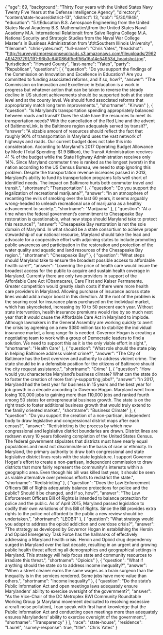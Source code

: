 {
  "age": 69,
  "background": "Thirty Four years with the United States Navy  Twenty Five Years at the Defense Intelligence Agency",
  "directory": "content/state-house/district-13",
  "district": 13,
  "dob": "5/30/1948",
  "education": "5.\tEducation B.S. Aerospace Engineering from the United States Naval Academy B.S. Mathematics\tfrom the United States Naval Academy M.A. International Relations\t from Salve Regina College M.A. National Security and Strategic Studies from the Naval War College Master's in Business Administration from \t\t\tSouthern Illinois University",
  "filename": "chris-yates.md",
  "full-name": "Chris Yates",
  "headshot": "http://surveygizmoresponseuploads.s3.amazonaws.com/fileuploads/296249/4297291/191-96b3c64f086df5eff56a16a14e54953d_headshot.jpg",
  "jurisdiction": "Howard County",
  "last-name": "Yates",
  "party": "Republican",
  "questions": [
    {
      "question": "Do you support the findings of the Commission on Innovation and Excellence in Education? Are you committed to funding associated reforms, and if so, how?",
      "answer": "The Commission on Innovation and Excellence in Education is a work in progress but whatever action that can be taken to reverse the steady decline in US student achievements should be supported both at the state level and at the county level.  We should fund associated reforms that appropriately match long term improvements.",
      "shortname": "Kirwan"
    },
    {
      "question": "Is Maryland’s transportation spending appropriately balanced between roads and transit? Does the state have the resources to meet its transportation needs? With the cancellation of the Red Line and the advent of BaltimoreLink, is the Baltimore region adequately served by transit?",
      "answer": "A sizable amount of resources should reflect the fact that roughly 90% of transportation in Maryland uses the vast network of highways and roads. Our current budget does not take this into consideration.  According to Maryland's 2017 Operating Budget Allowance by Mode (Total Spending: $1.9 Billion), the Transit Administration receives 41 % of the budget while the State Highway Administration receives only 14%.  Since Maryland commuter time is ranked as the longest (worst) in the nation according to the US Census Bureau, we need to stop ignoring this problem. Despite the transportation revenue increases passed in 2013, Maryland's ability to fund its transportation programs falls well short of identified needs. The impact on Baltimore hurts both commuter travel and transit.",
      "shortname": "Transportation"
    },
    {
      "question": "Do you support the legalization of recreational marijuana?",
      "answer": "In an atmosphere of recanting the evils of smoking over the last 60 years, it seems arguably wrong-headed to unleash recreational use of marijuana as a healthy advancement to society.",
      "shortname": "Marijuana"
    },
    {
      "question": "At a time when the federal government’s commitment to Chesapeake Bay restoration is questionable, what new steps should Maryland take to protect this resource?",
      "answer": "Chesapeake Bay restoration is not the sole domain of Maryland.  In what should be a state consortium to achieve proper stewardship of our national resource, Maryland should take the lead and advocate for a cooperative effort with adjoining states to include promoting public awareness and participation in the restoration and protection of the water quality and aquatic and land resources of the Chesapeake Bay region.",
      "shortname": "Chesapeake Bay"
    },
    {
      "question": "What steps should Maryland take to ensure the broadest possible access to affordable health care?",
      "answer": "Lowering the price of health care would insure the broadest access for the public to acquire and sustain health coverage in Maryland.  Currently there are only two providers in support of the Affordable Care Act (Obamacare), Care First and Kaiser Permanente. Greater competition would greatly slash costs if there were more health care providers in Maryland.  Allowing purchase of insurance across state lines would add a major boost in this direction.  At the root of the problem is the soaring cost for insurance plans purchased on the individual market, which has skyrocketed, increasing by 10 to 50 percent each year. Without state intervention, health insurance premiums would rise by so much next year that it would cause the Affordable Care Act in Maryland to implode.  Although lawmakers in the General Assembly are working quickly to avert the crisis by agreeing on a new $380 million tax to stabilize the individual insurance market, a long range fix is needed. Governor Hogan is creating a negotiating team to work with a group of Democratic leaders to find a solution. We need to support this as it is the only viable effort in sight.",
      "shortname": "Health Care"
    },
    {
      "question": "What role should the state play in helping Baltimore address violent crime?",
      "answer": "The City of Baltimore has the best overview and authority to address violent crime.  The state should be in a defensible position for the citizens of Baltimore should the city request assistance.",
      "shortname": "Crime"
    },
    {
      "question": "How would you characterize Maryland’s business climate? What can the state do to foster the creation of more family-supporting jobs?",
      "answer": "In 2017, Maryland had the best year for business in 15 years and the best year for job growth in a decade according to Governor Hogan. Maryland went from losing 100,000 jobs to gaining more than 110,000 jobs and ranked fourth among 50 states for entrepreneurial business growth. The state is on the right track to foster additional business growth that would truly extend to the family oriented market.",
      "shortname": "Business Climate"
    },
    {
      "question": "Do you support the creation of a non-partisan, independent body to draw legislative and congressional district maps after each census?",
      "answer": "Redistricting is the process by which new congressional and legislative district boundaries are drawn.  District lines are redrawn every 10 years following completion of the United States Census. The federal government stipulates that districts must have nearly equal populations and must not discriminate on the basis of race or ethnicity. In Maryland, the primary authority to draw both congressional and state legislative district lines rests with the state legislature. I support Governor Hogan's effort to create a non-partisan, independent commission to draw districts that more fairly represent the community's interests within a geographic area.  Even though his bill was killed last year, it should be seen as viable alternative over previous efforts to redistrict the state.",
      "shortname": "Redistricting"
    },
    {
      "question": "Does the Law Enforcement Officers Bill of Rights adequately balance protections for police and the public? Should it be changed, and if so, how?",
      "answer": "The Law Enforcement Officers Bill of Rights is intended to balance protection for police and the public. As of April 2015, Maryland passed legislation to codify their own variations of this Bill of Rights.  Since the Bill provides extra rights to the police not afforded to the public a new review should be undertaken.",
      "shortname": "LEOBR"
    },
    {
      "question": "What strategy would you adopt to address the opioid addiction and overdose crisis?",
      "answer": "The strategy as developed by Governor Hogan in establishing the Heroin and Opioid Emergency Task Force has the hallmarks of effectively addressing a Maryland health crisis.  Heroin and Opioid drug dependency surged in Maryland over the last decade, resulting in an urgent and growing public health threat affecting all demographics and geographical settings in Maryland. This strategy will help focus state and community resources to irradiate this threat.",
      "shortname": "Opioids"
    },
    {
      "question": "What if anything should the state do to address income inequality?",
      "answer": "When a street cleaner earns the same wages as a brain surgeon than the inequality is in the services rendered.  Some jobs have more value than others.",
      "shortname": "Income inequality"
    },
    {
      "question": "Do the state’s Public Information Act and open meetings laws adequately ensure Marylanders’ ability to exercise oversight of the government?",
      "answer": "As the Vice-Chair of the DC Metroplex BWI Community Roundtable Working Group (a Maryland movement dedicated to resolving excessive aircraft noise pollution), I can speak with first hand knowledge that the Public Information Act and conducting open meetings more than adequately ensures  Marylanders' ability to exercise oversight of the government.",
      "shortname": "Transparency"
    }
  ],
  "race": "state-house",
  "residence": "Laurel",
  "survey-response": true,
  "title": "Chris Yates"
}
